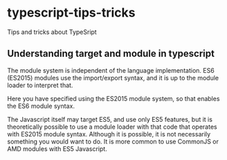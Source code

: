# typescript-tips-tricks
Tips and tricks about TypeSript


## Understanding target and module in typescript

The module system is independent of the language implementation. ES6 (ES2015) modules use the import/export syntax, and it is up to the module loader to interpret that.

Here you have specified using the ES2015 module system, so that enables the ES6 module syntax.

The Javascript itself may target ES5, and use only ES5 features, but it is theoretically possible to use a module loader with that code that operates with ES2015 module syntax. Although it is possible, it is not necessarily something you would want to do. It is more common to use CommonJS or AMD modules with ES5 Javascript.
